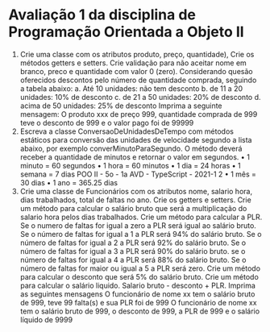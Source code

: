 # Avaliação 1 da disciplina de Programação Orientada a Objeto II

1) Crie uma classe com os atributos produto, preço, quantidade), Crie os métodos
getters e setters. Crie validação para não aceitar nome em branco, preco e
quantidade com valor 0 (zero). Considerando quesão oferecidos descontos pelo
número de quantidade comprada, seguindo a tabela abaixo:
a. Até 10 unidades: não tem desconto
b. de 11 a 20 unidades: 10% de desconto
c. de 21 a 50 unidades: 20% de desconto
d. acima de 50 unidades: 25% de desconto
Imprima a seguinte mensagem: O produto xxx de preço 999, quantidade comprada
de 999 teve o desconto de 999 e o valor pago foi de 99999
2) Escreva a classe ConversaoDeUnidadesDeTempo com métodos estáticos para
conversão
 das unidades de velocidade segundo a lista abaixo, por exemplo
converMinutoParaSegundo. O método deverá receber a quantidade de minutos e
retornar o valor em segundos.
• 1 minuto = 60 segundos
• 1 hora = 60 minutos
• 1 dia = 24 horas
• 1 semana = 7 dias
POO II - 5o - 1a AVD - TypeScript - 2021-1 2
• 1 mês = 30 dias
• 1 ano = 365.25 dias
3) Crie uma classe de Funcionários com os atributos nome, salario hora, dias
trabalhados, total de faltas no ano. Crie os getters e setters.
Crie um método para calcular o salário bruto que será a multiplicação do salario
hora pelos dias trabalhados.
Crie um método para calcular a PLR. Se o numero de faltas for igual a zero a PLR
será igual ao salário bruto. Se o número de faltas for igual a 1 a PLR será 94% do
salário bruto. Se o número de faltas for igual a 2 a PLR será 92% do salário bruto.
Se o número de faltas for igual a 3 a PLR será 90% do salário bruto. se o número de
faltas for igual a 4 a PLR será 88% do salário bruto. Se o número de faltas for maior
ou igual a 5 a PLR será zero.
Crie um método para calcular o desconto que será 5% do salário bruto.
Crie um método para calcular o salário liquido. Salario bruto - desconto + PLR.
Imprima as seguintes mensagens
O funcionário de nome xx tem o salário bruto de 999, teve 99 falta(s) e sua PLR foi
de 999
O funcionário de nome xx tem o salário bruto de 999, o desconto de 999, a PLR de
999 e o salário líquido de 9999
